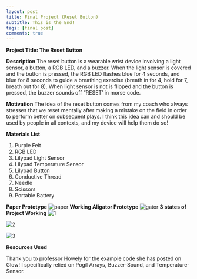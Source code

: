 ```yaml
---
layout: post
title: Final Project (Reset Button)
subtitle: This is the End!
tags: [final post]
comments: true
---
```


**Project Title: The Reset Button**

**Description**
The reset button is a wearable wrist device involving a light sensor, a button, a RGB LED, and a buzzer. When the light sensor is covered and the button is pressed, the RGB LED flashes blue for 4 seconds, and blue for 8 seconds to guide a breathing exercise (breath in for 4, hold for 7, breath out for 8). When light sensor is not  is flipped and the button is pressed, the buzzer sounds off “RESET’ in morse code.


**Motivation**
The idea of the reset button comes from my coach who always stresses that we reset mentally after making a mistake on the field in order to perform better on subsequent plays. I think this idea can and should be used by people in all contexts, and my device will help them do so!

**Materials List**
1. Purple Felt
2. RGB LED
3. Lilypad Light Sensor
4. Lilypad Temperature Sensor
5. Lilypad Button
6. Conductive Thread
7. Needle
8. Scissors
9. Portable Battery

**Paper Prototype**
![paper]()
**Working Aligator Prototype**
![gator](https://github.com/iangdp/iangdp.github.io/blob/master/assets/img/Screen%20Shot%202023-05-11%20at%2010.29.13%20PM.png?raw=true)
**3 states of Project Working**
![1](https://github.com/iangdp/iangdp.github.io/blob/master/Screen%20Shot%202023-05-11%20at%2010.25.09%20PM.png?raw=true)

![2](https://github.com/iangdp/iangdp.github.io/blob/master/Screen%20Shot%202023-05-11%20at%2010.25.24%20PM.png?raw=true)

![3](https://github.com/iangdp/iangdp.github.io/blob/master/Screen%20Shot%202023-05-11%20at%2010.25.34%20PM.png?raw=true)

**Resources Used**

Thank you to professor Howely for the example code she has posted on Glow! I specifically relied on Pogil Arrays, Buzzer-Sound, and Temperature-Sensor.
